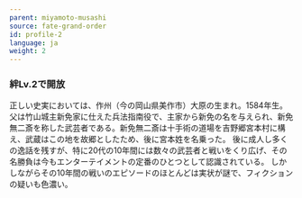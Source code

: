 ```yaml
---
parent: miyamoto-musashi
source: fate-grand-order
id: profile-2
language: ja
weight: 2
---
```


### 絆Lv.2で開放

正しい史実においては、作州（今の岡山県美作市）大原の生まれ。1584年生。
父は竹山城主新免家に仕えた兵法指南役で、主家から新免の名を与えられ、新免無二斎を称した武芸者である。新免無二斎は十手術の道場を吉野郷宮本村に構え、武蔵はこの地を故郷としたため、後に宮本姓を名乗った。
後に成人し多くの逸話を残すが、特に20代の10年間には数々の武芸者と戦いをくり広げ、その名勝負は今もエンターテイメントの定番のひとつとして認識されている。
しかしながらその10年間の戦いのエピソードのほとんどは実状が謎で、フィクションの疑いも色濃い。
